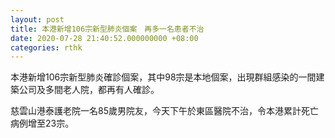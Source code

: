 ```yaml
---
layout: post
title: 本港新增106宗新型肺炎個案　再多一名患者不治
date: 2020-07-28 21:40:52.000000000 +08:00
categories: rthk
---
```


本港新增106宗新型肺炎確診個案，其中98宗是本地個案，出現群組感染的一間建築公司及多間老人院，都再有人確診。

慈雲山港泰護老院一名85歲男院友，今天下午於東區醫院不治，令本港累計死亡病例增至23宗。
